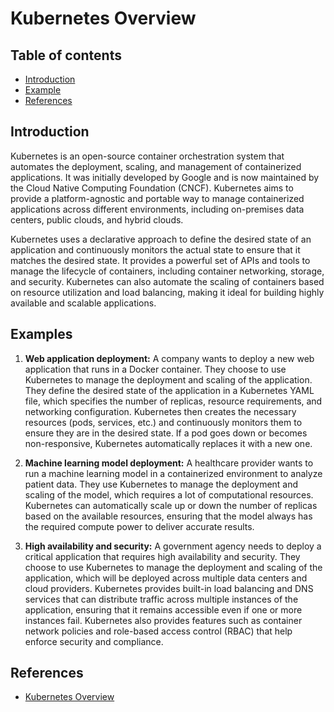# Kubernetes Overview

## Table of contents

- [Introduction](#introduction)
- [Example](#examples)
- [References](#references)

## Introduction

Kubernetes is an open-source container orchestration system that automates the deployment, scaling, and management of containerized applications. It was initially developed by Google and is now maintained by the Cloud Native Computing Foundation (CNCF). Kubernetes aims to provide a platform-agnostic and portable way to manage containerized applications across different environments, including on-premises data centers, public clouds, and hybrid clouds.

Kubernetes uses a declarative approach to define the desired state of an application and continuously monitors the actual state to ensure that it matches the desired state. It provides a powerful set of APIs and tools to manage the lifecycle of containers, including container networking, storage, and security. Kubernetes can also automate the scaling of containers based on resource utilization and load balancing, making it ideal for building highly available and scalable applications.

## Examples

1. **Web application deployment:** A company wants to deploy a new web application that runs in a Docker container. They choose to use Kubernetes to manage the deployment and scaling of the application. They define the desired state of the application in a Kubernetes YAML file, which specifies the number of replicas, resource requirements, and networking configuration. Kubernetes then creates the necessary resources (pods, services, etc.) and continuously monitors them to ensure they are in the desired state. If a pod goes down or becomes non-responsive, Kubernetes automatically replaces it with a new one.

2. **Machine learning model deployment:** A healthcare provider wants to run a machine learning model in a containerized environment to analyze patient data. They use Kubernetes to manage the deployment and scaling of the model, which requires a lot of computational resources. Kubernetes can automatically scale up or down the number of replicas based on the available resources, ensuring that the model always has the required compute power to deliver accurate results.

3. **High availability and security:** A government agency needs to deploy a critical application that requires high availability and security. They choose to use Kubernetes to manage the deployment and scaling of the application, which will be deployed across multiple data centers and cloud providers. Kubernetes provides built-in load balancing and DNS services that can distribute traffic across multiple instances of the application, ensuring that it remains accessible even if one or more instances fail. Kubernetes also provides features such as container network policies and role-based access control (RBAC) that help enforce security and compliance.

## References

- [Kubernetes Overview](https://kubernetes.io/docs/concepts/overview/)